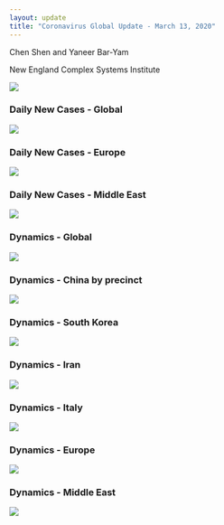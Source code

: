 ```yaml
---
layout: update
title: "Coronavirus Global Update - March 13, 2020"
---
```


Chen Shen and Yaneer Bar-Yam

New England Complex Systems Institute

![](https://assets-global.website-files.com/5e63ff6068556a01cc34f6d0/5e6cd25a67c4550b304e6398_3_13_summary.png)

### Daily New Cases - Global

![](https://assets-global.website-files.com/5e63ff6068556a01cc34f6d0/5e6cd25aee8a453b2b124537_Intl_3_13.png)

### Daily New Cases - Europe

![](https://assets-global.website-files.com/5e63ff6068556a01cc34f6d0/5e6cd25ba9157b2fc9bbcca1_Intl_3_13a.png)

### Daily New Cases - Middle East

![](https://assets-global.website-files.com/5e63ff6068556a01cc34f6d0/5e6cd25bee8a456b42124538_Intl_3_13b.png)

### Dynamics - Global

![](https://assets-global.website-files.com/5e63ff6068556a01cc34f6d0/5e6cd25b4515887f236f409e_Global_3_13.png)

### Dynamics - China by precinct

![](https://assets-global.website-files.com/5e63ff6068556a01cc34f6d0/5e6cd25b7cd89a9c0910f08a_China_3_13.png)

### Dynamics - South Korea

![](https://assets-global.website-files.com/5e63ff6068556a01cc34f6d0/5e6cd25b67c455f5264e64ef_Korea_3_13.png)

### Dynamics - Iran

![](https://assets-global.website-files.com/5e63ff6068556a01cc34f6d0/5e6cd25cee8a45d1fe1245db_Iran_3_13.png)

### Dynamics - Italy

![](https://assets-global.website-files.com/5e63ff6068556a01cc34f6d0/5e6cd25b24f1c8a0eb5cf3d2_Italy_3_13.png)

### Dynamics - Europe

![](https://assets-global.website-files.com/5e63ff6068556a01cc34f6d0/5e6cd25b1910c3107a50f9f7_EU_3_13.png)

### Dynamics - Middle East

![](https://assets-global.website-files.com/5e63ff6068556a01cc34f6d0/5e6cd25ba9157b05a2bbcd15_ME_3_13.png)
